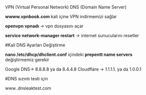 VPN (Virtual Personal Network)
DNS (Domain Name Server)

**wwww.vpnbook.com** kali içine VPN indirmemizi sağlar

**openvpn vpnadı** -> vpn dosyasını açar

**service network-manager restart** -> internet sunucularını resetler

#Kali DNS Ayarları Değiştirme

**nano /etc/dhcp/dhclient.conf** içindeki **prepentt name servers** değiştirmemiz gerekir

Google DNS-> 8.8.8.8 ya da 8.4.4.8
Cloudflare -> 1.1.1.1. ya da 1.0.0.1

#DNS sızıntı testi için

www..dnsleaktest.com
